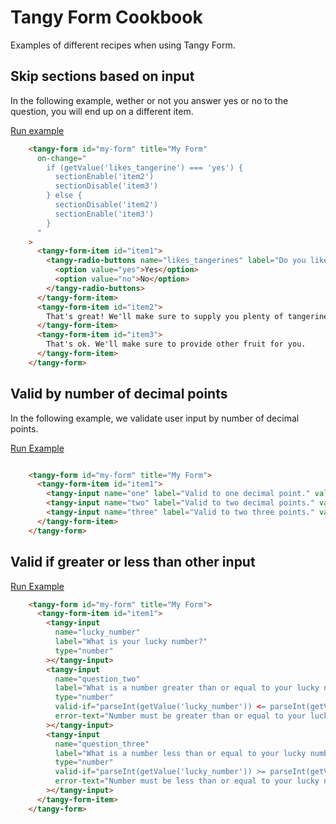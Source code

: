 # Tangy Form Cookbook
Examples of different recipes when using Tangy Form.

## Skip sections based on input
In the following example, wether or not you answer yes or no to the question, you will end up on a different item.

[Run example](https://codepen.io/rjsteinert/pen/WNbjPjZ)
```html
    <tangy-form id="my-form" title="My Form"
      on-change="
        if (getValue('likes_tangerine') === 'yes') {
          sectionEnable('item2')
          sectionDisable('item3')
        } else {
          sectionDisable('item2')
          sectionEnable('item3')
        }      
      "
    >
      <tangy-form-item id="item1">
        <tangy-radio-buttons name="likes_tangerines" label="Do you like tangerines?">
          <option value="yes">Yes</option>
          <option value="no">No</option>
        </tangy-radio-buttons>
      </tangy-form-item>
      <tangy-form-item id="item2">
        That's great! We'll make sure to supply you plenty of tangerines.
      </tangy-form-item>
      <tangy-form-item id="item3">
        That's ok. We'll make sure to provide other fruit for you.
      </tangy-form-item>
    </tangy-form>
```


## Valid by number of decimal points
In the following example, we validate user input by number of decimal points.

[Run Example](https://codepen.io/rjsteinert/pen/bGNWzrr)
```html

    <tangy-form id="my-form" title="My Form">
      <tangy-form-item id="item1">
        <tangy-input name="one" label="Valid to one decimal point." valid-if="/^[0-9]+\.[0-9]/.test(input.value)"></tangy-input>
        <tangy-input name="two" label="Valid to two decimal points." valid-if="/^[0-9]+\.[0-9][0-9]/.test(input.value)"></tangy-input>
        <tangy-input name="three" label="Valid to two three points." valid-if="/^[0-9]+\.[0-9][0-9][0-9]/.test(input.value)"></tangy-input>
      </tangy-form-item>
    </tangy-form>
```


## Valid if greater or less than other input

[Run Example](https://codepen.io/rjsteinert/pen/jOEGbGK)
```html
    <tangy-form id="my-form" title="My Form">
      <tangy-form-item id="item1">
        <tangy-input 
          name="lucky_number"
          label="What is your lucky number?"
          type="number"
        ></tangy-input>
        <tangy-input
          name="question_two"
          label="What is a number greater than or equal to your lucky number?"
          type="number"
          valid-if="parseInt(getValue('lucky_number')) <= parseInt(getValue('question_two'))"
          error-text="Number must be greater than or equal to your lucky number."
        ></tangy-input>
        <tangy-input
          name="question_three"
          label="What is a number less than or equal to your lucky number?"
          type="number"
          valid-if="parseInt(getValue('lucky_number')) >= parseInt(getValue('question_three'))"
          error-text="Number must be less than or equal to your lucky number."
        ></tangy-input>
      </tangy-form-item>
    </tangy-form>
```
